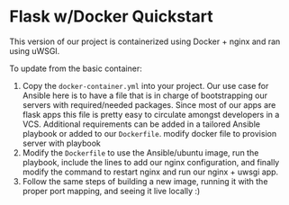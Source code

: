 Flask w/Docker Quickstart
===========================

This version of our project is containerized using Docker + nginx and ran using uWSGI.

To update from the basic container:

1. Copy the `docker-container.yml` into your project. Our use case for Ansible here is to have a file that is in charge of bootstrapping our servers with required/needed packages. Since most of our apps are flask apps this file is pretty easy to
circulate amongst developers in a VCS. Additional requirements can be added in a tailored Ansible playbook or added to our `Dockerfile`.
modify docker file to provision server with playbook
2. Modify the `Dockerfile` to use the Ansible/ubuntu image, run the playbook, include the lines to add our nginx configuration, and finally modify the command to restart nginx and run our nginx + uwsgi app.
3. Follow the same steps of building a new image, running it with the proper port mapping, and seeing it live locally :)
